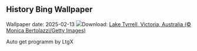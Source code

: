 ## History Bing Wallpaper
Wallpaper date: 2025-02-13
![](https://www.bing.com/th?id=OHR.LakeTyrrell_EN-IN9416375408_UHD.jpg&w=1000)Download: [Lake Tyrrell, Victoria, Australia (© Monica Bertolazzi/Getty Images)](https://www.bing.com/th?id=OHR.LakeTyrrell_EN-IN9416375408_UHD.jpg)

Auto get programm by LtgX
